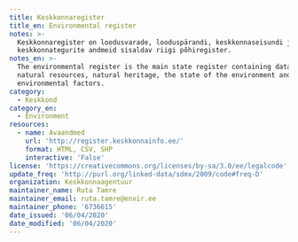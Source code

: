 ```yaml
---
title: Keskkonnaregister
title_en: Environmental register
notes: >-
  Keskkonnaregister on loodusvarade, looduspärandi, keskkonnaseisundi ja
  keskkonnategurite andmeid sisaldav riigi põhiregister.
notes_en: >-
  The environmental register is the main state register containing data on
  natural resources, natural heritage, the state of the environment and
  environmental factors.
category:
  - Keskkond
category_en:
  - Environment
resources:
  - name: Avaandmed
    url: 'http://register.keskkonnainfo.ee/'
    format: HTML, CSV, SHP
    interactive: 'False'
license: 'https://creativecommons.org/licenses/by-sa/3.0/ee/legalcode'
update_freq: 'http://purl.org/linked-data/sdmx/2009/code#freq-D'
organization: Keskkonnaagentuur
maintainer_name: Ruta Tamre
maintainer_email: ruta.tamre@envir.ee
maintainer_phone: '6736615'
date_issued: '06/04/2020'
date_modified: '06/04/2020'
---
```

